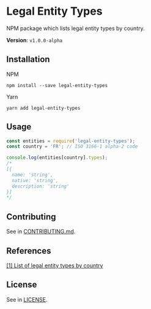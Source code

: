# Legal Entity Types

NPM package which lists legal entity types by country.

**Version**: `v1.0.0-alpha`

## Installation

NPM

```
npm install --save legal-entity-types
```

Yarn

```
yarn add legal-entity-types
```

## Usage

```javascript
const entities = require('legal-entity-types');
const country = 'FR'; // ISO 3166-1 alpha-2 code

console.log(entities[country].types);
/*
[{
  name: 'string',
  native: 'string',
  description: 'string'
}]
*/
```

## Contributing

See in [CONTRIBUTING.md](CONTRIBUTING.md).

## References

[[1] List of legal entity types by country](https://en.wikipedia.org/wiki/List_of_legal_entity_types_by_country)

## License

See in [LICENSE](LICENSE).
